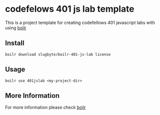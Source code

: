 # codefelows 401 js lab template
This is a project template for creating codefellows 401 javascript labs with  using [boilr](https://github.com/tmrts/boilr)

## Install
`boilr download slugbyte/boilr-401-js-lab license`

## Usage
`boilr use 401jslab <my-project-dir>`

## More Information
For more information please check [boilr](https://github.com/tmrts/boilr)
